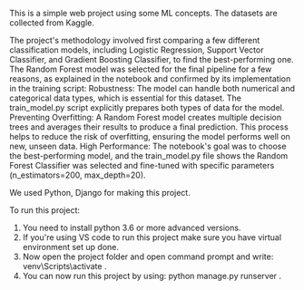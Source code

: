 This is a simple web project using some ML concepts. The datasets are collected from Kaggle.

The project's methodology involved first comparing a few different classification models, 
including Logistic Regression, Support Vector Classifier, and Gradient Boosting Classifier, to find the best-performing one.
The Random Forest model was selected for the final pipeline for a few reasons, as explained in 
the notebook and confirmed by its implementation in the training script:
Robustness: The model can handle both numerical and categorical data types, 
which is essential for this dataset. The train_model.py script explicitly prepares both types of data for the model.
Preventing Overfitting: A Random Forest model creates multiple decision trees and averages 
their results to produce a final prediction. This process helps to reduce the risk of overfitting, ensuring the model performs well on new, unseen data.
High Performance: The notebook's goal was to choose the best-performing model, and the train_model.py 
file shows the Random Forest Classifier was selected and fine-tuned with specific parameters (n_estimators=200, max_depth=20).

We used Python, Django for making this project. 

To run this project:
1. You need to install python 3.6 or more advanced versions.
2. If you're using VS code to run this project make sure you have virtual environment set up done.
3. Now open the project folder and open command prompt and write: venv\Scripts\activate .
4. You can now run this project by using: python manage.py runserver .

